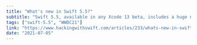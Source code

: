 ```yaml
---
title: "What's new in Swift 5.5?"
subtitle: "Swift 5.5, available in any Xcode 13 beta, includes a huge number of changes to the language. At WWDC this year, a lot of these changes were covered by session videos. However, despite being published before WWDC, this in-depth article from Paul Hudson is still worth a read. Paul walks through most of the language changes introduced in Swift 5.5, with code samples for each. Lot's to cover here."
tags: ["swift-5.5", "WWDC21"]
link: "https://www.hackingwithswift.com/articles/233/whats-new-in-swift-5-5"
date: "2021-07-05"
---
```

